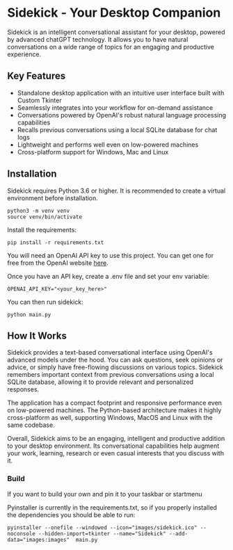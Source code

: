 # Sidekick - Your Desktop Companion

Sidekick is an intelligent conversational assistant for your desktop, powered by advanced chatGPT technology. It allows you to have natural conversations on a wide range of topics for an engaging and productive experience.

## Key Features

- Standalone desktop application with an intuitive user interface built with Custom Tkinter
- Seamlessly integrates into your workflow for on-demand assistance
- Conversations powered by OpenAI's robust natural language processing capabilities
- Recalls previous conversations using a local SQLite database for chat logs
- Lightweight and performs well even on low-powered machines
- Cross-platform support for Windows, Mac and Linux

## Installation

Sidekick requires Python 3.6 or higher. It is recommended to create a virtual environment before installation.

```
python3 -m venv venv
source venv/bin/activate
```

Install the requirements:

```
pip install -r requirements.txt
```

You will need an OpenAI API key to use this project. You can get one for free from the OpenAI website [here](https://platform.openai.com/account/api-keys).

Once you have an API key, create a .env file and set your env variable:

```
OPENAI_API_KEY="<your_key_here>"
```

You can then run sidekick:

```
python main.py
```

## How It Works

Sidekick provides a text-based conversational interface using OpenAI's advanced models under the hood. You can ask questions, seek opinions or advice, or simply have free-flowing discussions on various topics. Sidekick remembers important context from previous conversations using a local SQLite database, allowing it to provide relevant and personalized responses.

The application has a compact footprint and responsive performance even on low-powered machines. The Python-based architecture makes it highly cross-platform as well, supporting Windows, MacOS and Linux with the same codebase.

Overall, Sidekick aims to be an engaging, intelligent and productive addition to your desktop environment. Its conversational capabilities help augment your work, learning, research or even casual interests that you discuss with it.

### Build

If you want to build your own and pin it to your taskbar or startmenu

Pyinstaller is currently in the requirements.txt, so if you properly installed the dependencies you should be able to run:

`pyinstaller --onefile --windowed --icon="images/sidekick.ico" --noconsole --hidden-import=tkinter --name="Sidekick" --add-data="images:images"  main.py`
